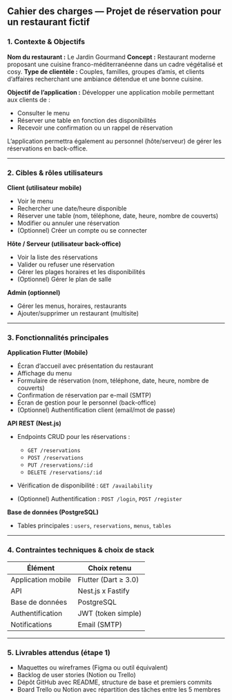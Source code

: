 ## Cahier des charges — Projet de réservation pour un restaurant fictif

### 1. Contexte & Objectifs

**Nom du restaurant :** Le Jardin Gourmand
**Concept :** Restaurant moderne proposant une cuisine franco-méditerranéenne dans un cadre végétalisé et cosy.
**Type de clientèle :** Couples, familles, groupes d’amis, et clients d’affaires recherchant une ambiance détendue et une bonne cuisine.

**Objectif de l’application :**
Développer une application mobile permettant aux clients de :

* Consulter le menu
* Réserver une table en fonction des disponibilités
* Recevoir une confirmation ou un rappel de réservation

L’application permettra également au personnel (hôte/serveur) de gérer les réservations en back-office.

---

### 2. Cibles & rôles utilisateurs

**Client (utilisateur mobile)**

* Voir le menu
* Rechercher une date/heure disponible
* Réserver une table (nom, téléphone, date, heure, nombre de couverts)
* Modifier ou annuler une réservation
* (Optionnel) Créer un compte ou se connecter

**Hôte / Serveur (utilisateur back-office)**

* Voir la liste des réservations
* Valider ou refuser une réservation
* Gérer les plages horaires et les disponibilités
* (Optionnel) Gérer le plan de salle

**Admin (optionnel)**

* Gérer les menus, horaires, restaurants
* Ajouter/supprimer un restaurant (multisite)

---

### 3. Fonctionnalités principales

**Application Flutter (Mobile)**

* Écran d’accueil avec présentation du restaurant
* Affichage du menu
* Formulaire de réservation (nom, téléphone, date, heure, nombre de couverts)
* Confirmation de réservation par e-mail (SMTP)
* Écran de gestion pour le personnel (back-office)
* (Optionnel) Authentification client (email/mot de passe)

**API REST (Nest.js)**

* Endpoints CRUD pour les réservations :

    * `GET /reservations`
    * `POST /reservations`
    * `PUT /reservations/:id`
    * `DELETE /reservations/:id`
* Vérification de disponibilité : `GET /availability`
* (Optionnel) Authentification : `POST /login`, `POST /register`

**Base de données (PostgreSQL)**

* Tables principales : `users`, `reservations`, `menus`, `tables`

---

### 4. Contraintes techniques & choix de stack

| Élément            | Choix retenu         |
| ------------------ | -------------------- |
| Application mobile | Flutter (Dart ≥ 3.0) |
| API                | Nest.js x Fastify |
| Base de données    | PostgreSQL           |
| Authentification   | JWT (token simple)   |
| Notifications      | Email (SMTP)         |

---

### 5. Livrables attendus (étape 1)

* Maquettes ou wireframes (Figma ou outil équivalent)
* Backlog de user stories (Notion ou Trello)
* Dépôt GitHub avec README, structure de base et premiers commits
* Board Trello ou Notion avec répartition des tâches entre les 5 membres
